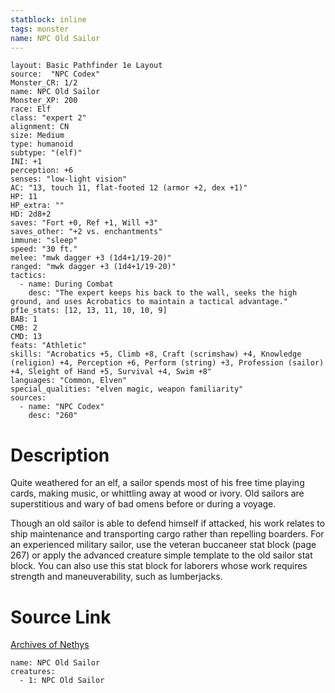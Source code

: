 ```yaml
---
statblock: inline
tags: monster
name: NPC Old Sailor
---
```

```statblock
layout: Basic Pathfinder 1e Layout
source:  "NPC Codex"
Monster_CR: 1/2
name: NPC Old Sailor
Monster_XP: 200
race: Elf
class: "expert 2"
alignment: CN
size: Medium
type: humanoid
subtype: "(elf)"
INI: +1
perception: +6
senses: "low-light vision"
AC: "13, touch 11, flat-footed 12 (armor +2, dex +1)"
HP: 11
HP_extra: ""
HD: 2d8+2
saves: "Fort +0, Ref +1, Will +3"
saves_other: "+2 vs. enchantments"
immune: "sleep"
speed: "30 ft."
melee: "mwk dagger +3 (1d4+1/19-20)"
ranged: "mwk dagger +3 (1d4+1/19-20)"
tactics:
  - name: During Combat
    desc: "The expert keeps his back to the wall, seeks the high ground, and uses Acrobatics to maintain a tactical advantage."
pf1e_stats: [12, 13, 11, 10, 10, 9]
BAB: 1
CMB: 2
CMD: 13
feats: "Athletic"
skills: "Acrobatics +5, Climb +8, Craft (scrimshaw) +4, Knowledge (religion) +4, Perception +6, Perform (string) +3, Profession (sailor) +4, Sleight of Hand +5, Survival +4, Swim +8"
languages: "Common, Elven"
special_qualities: "elven magic, weapon familiarity"
sources:
  - name: "NPC Codex"
    desc: "260"
```
# Description
Quite weathered for an elf, a sailor spends most of his free time playing cards, making music, or whittling away at wood or ivory. Old sailors are superstitious and wary of bad omens before or during a voyage.

Though an old sailor is able to defend himself if attacked, his work relates to ship maintenance and transporting cargo rather than repelling boarders. For an experienced military sailor, use the veteran buccaneer stat block (page 267) or apply the advanced creature simple template to the old sailor stat block. You can also use this stat block for laborers whose work requires strength and maneuverability, such as lumberjacks.
# Source Link
[Archives of Nethys](https://aonprd.com/NPCDisplay.aspx?ItemName=Old%20Sailor)
```encounter-table
name: NPC Old Sailor
creatures:
  - 1: NPC Old Sailor
```
